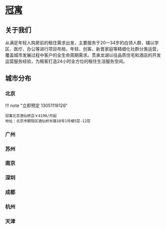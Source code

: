 # [冠寓](http://www.iguanyu.com/)

## 关于我们

 
从满足年轻人购房前的租住需求出发，主要服务于20—34岁的白领人群，辅以学区、医疗、办公等进行项目布局，年轻、创客、新晋家庭等精细化社群分类运营，覆盖城市发展过程中客户的全生命周期需求。贯承龙湖以往品质住宅和酒店的开发运营服务经验，为租客打造24小时全方位的租住生活服务空间。

## 城市分布

### 北京

!!! note "立即预定 13051118126"

    冠寓北京酒仙桥店￥4190/月起
    地址：北京市朝阳区酒仙桥东路18号1号楼5层-12层

### 广州
### 苏州
### 南京
### 深圳
### 成都
### 杭州
### 天津
